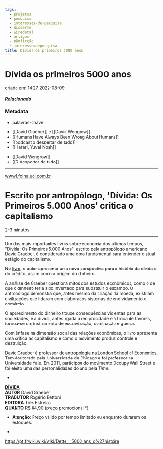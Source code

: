```yaml
---
tags:
  - projetos
  - pesquisa
  - interesses-de-pesquisa
  - disserte
  - wiredetal
  - artigos
  - nãoficção
  - interessesdepesquisa
title: Dívida os primeiros 5000 anos
---
```

# Dívida os primeiros 5000 anos
criado em: 14:27 2022-08-09

##### Relacionado
### Metadata
- palavras-chave: 
* [[David Graeber]] e [[David Wengrow]]
* [[Humans Have Always Been Wrong About Humans]]
* [[podcast o despertar de tudo]]
* [[Harari, Yuval Noah]]
- [[David Wengrow]]
- [[O despertar de tudo]]

---
[www1.folha.uol.com.br](https://www1.folha.uol.com.br/livrariadafolha/2016/02/1736205-escrito-por-antropologo-divida-os-primeiros-5000-anos-critica-o-capitalismo.shtml)

# Escrito por antropólogo, 'Dívida: Os Primeiros 5.000 Anos' critica o capitalismo

2-3 minutos

---

Um dos mais importantes livros sobre economia dos últimos tempos, ["Dívida: Os Primeiros 5.000 Anos"](http://livraria.folha.com.br/livros/ciencias-humanas/d-vida-david-graeber-1333845.html?tracking_number=734), escrito pelo antropólogo americano David Graeber, é considerado uma obra fundamental para entender o atual estágio do capitalismo.

No [livro](http://livraria.folha.com.br/livros/ciencias-humanas/d-vida-david-graeber-1333845.html?tracking_number=734), o autor apresenta uma nova perspectiva para a história da dívida e do crédito, assim como a origem do dinheiro.

A análise de Graeber questiona mitos dos estudos econômicos, como o de que o dinheiro teria sido inventado para substituir o escambo. O antropólogo demonstra que, antes mesmo da criação da moeda, existiram civilizações que lidaram com elaborados sistemas de endividamento e comércio.

O aparecimento do dinheiro trouxe consequências violentas para as sociedades, e a dívida, antes ligada à reciprocidade e à troca de favores, tornou-se um instrumento de escravização, dominação e guerra.

Com ênfase na dimensão social das relações econômicas, o livro apresenta uma crítica ao capitalismo e como o movimento produz controle e destruição.

David Graeber é professor de antropologia na London School of Economics. Tem doutorado pela Universidade de Chicago e foi professor na Universidade Yale. Em 2011, participou do movimento Occupy Wall Street e foi eleito uma das personalidades do ano pela _Time_.

*

[**DÍVIDA**](http://livraria.folha.com.br/livros/ciencias-humanas/d-vida-david-graeber-1333845.html?tracking_number=734)  
**AUTOR** David Graeber  
**TRADUTOR** Rogério Bettoni  
**EDITORA** Três Estrelas  
**QUANTO** R$ 84,90 (preço promocional *)

* **Atenção**: Preço válido por tempo limitado ou enquanto durarem os estoques.

-


https://pt.frwiki.wiki/wiki/Dette_:_5000_ans_d%27histoire